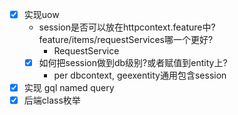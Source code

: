 - [x] 实现uow
    - session是否可以放在httpcontext.feature中?feature/items/requestServices哪一个更好?
        - RequestService
    - [x] 如何把session做到db级别?或者赋值到entity上?
        - per dbcontext, geexentity通用包含session
- [x] 实现 gql named query
- [x] 后端class枚举
